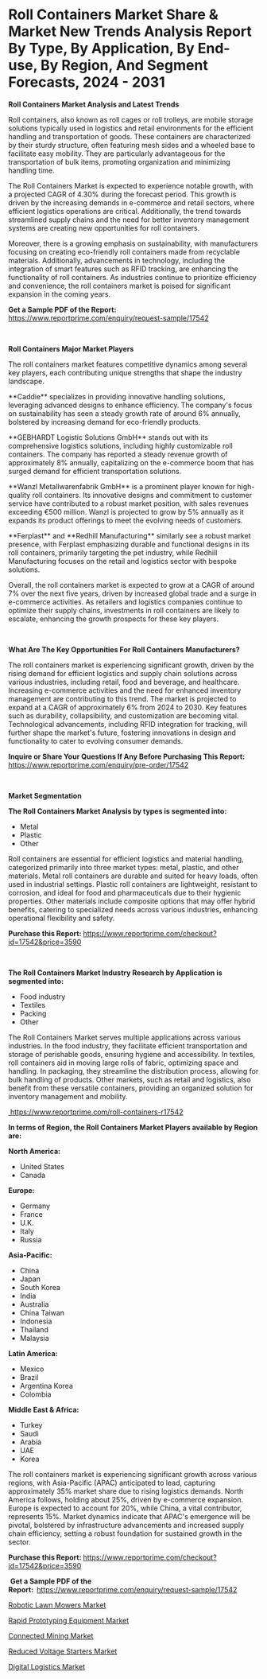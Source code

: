 <p><h1>Roll Containers Market Share & Market New Trends Analysis Report By Type, By Application, By End-use, By Region, And Segment Forecasts, 2024 - 2031</h1></p><p><strong>Roll Containers Market Analysis and Latest Trends</strong></p>
<p><p>Roll containers, also known as roll cages or roll trolleys, are mobile storage solutions typically used in logistics and retail environments for the efficient handling and transportation of goods. These containers are characterized by their sturdy structure, often featuring mesh sides and a wheeled base to facilitate easy mobility. They are particularly advantageous for the transportation of bulk items, promoting organization and minimizing handling time.</p><p>The Roll Containers Market is expected to experience notable growth, with a projected CAGR of 4.30% during the forecast period. This growth is driven by the increasing demands in e-commerce and retail sectors, where efficient logistics operations are critical. Additionally, the trend towards streamlined supply chains and the need for better inventory management systems are creating new opportunities for roll containers.</p><p>Moreover, there is a growing emphasis on sustainability, with manufacturers focusing on creating eco-friendly roll containers made from recyclable materials. Additionally, advancements in technology, including the integration of smart features such as RFID tracking, are enhancing the functionality of roll containers. As industries continue to prioritize efficiency and convenience, the roll containers market is poised for significant expansion in the coming years.</p></p>
<p><strong>Get a Sample PDF of the Report:&nbsp;</strong> <a href="https://www.reportprime.com/enquiry/request-sample/17542?utm_campaign=1117&utm_medium=2&utm_source=Github&utm_content=ia&utm_term=19112024&utm_id=roll-containers">https://www.reportprime.com/enquiry/request-sample/17542</a></p>
<p>&nbsp;</p>
<p><strong>Roll Containers Major Market Players</strong></p>
<p><p>The roll containers market features competitive dynamics among several key players, each contributing unique strengths that shape the industry landscape. </p><p>**Caddie** specializes in providing innovative handling solutions, leveraging advanced designs to enhance efficiency. The company's focus on sustainability has seen a steady growth rate of around 6% annually, bolstered by increasing demand for eco-friendly products. </p><p>**GEBHARDT Logistic Solutions GmbH** stands out with its comprehensive logistics solutions, including highly customizable roll containers. The company has reported a steady revenue growth of approximately 8% annually, capitalizing on the e-commerce boom that has surged demand for efficient transportation solutions.</p><p>**Wanzl Metallwarenfabrik GmbH** is a prominent player known for high-quality roll containers. Its innovative designs and commitment to customer service have contributed to a robust market position, with sales revenues exceeding €500 million. Wanzl is projected to grow by 5% annually as it expands its product offerings to meet the evolving needs of customers.</p><p>**Ferplast** and **Redhill Manufacturing** similarly see a robust market presence, with Ferplast emphasizing durable and functional designs in its roll containers, primarily targeting the pet industry, while Redhill Manufacturing focuses on the retail and logistics sector with bespoke solutions.</p><p>Overall, the roll containers market is expected to grow at a CAGR of around 7% over the next five years, driven by increased global trade and a surge in e-commerce activities. As retailers and logistics companies continue to optimize their supply chains, investments in roll containers are likely to escalate, enhancing the growth prospects for these key players.</p></p>
<p>&nbsp;</p>
<p><strong>What Are The Key Opportunities For Roll Containers Manufacturers?</strong></p>
<p><p>The roll containers market is experiencing significant growth, driven by the rising demand for efficient logistics and supply chain solutions across various industries, including retail, food and beverage, and healthcare. Increasing e-commerce activities and the need for enhanced inventory management are contributing to this trend. The market is projected to expand at a CAGR of approximately 6% from 2024 to 2030. Key features such as durability, collapsibility, and customization are becoming vital. Technological advancements, including RFID integration for tracking, will further shape the market's future, fostering innovations in design and functionality to cater to evolving consumer demands.</p></p>
<p><strong>Inquire or Share Your Questions If Any Before Purchasing This Report:</strong> <a href="https://www.reportprime.com/enquiry/pre-order/17542?utm_campaign=1117&utm_medium=2&utm_source=Github&utm_content=ia&utm_term=19112024&utm_id=roll-containers">https://www.reportprime.com/enquiry/pre-order/17542</a></p>
<p>&nbsp;</p>
<p><strong>Market Segmentation</strong></p>
<p><strong>The Roll Containers Market Analysis by types is segmented into:</strong></p>
<p><ul><li>Metal</li><li>Plastic</li><li>Other</li></ul></p>
<p><p>Roll containers are essential for efficient logistics and material handling, categorized primarily into three market types: metal, plastic, and other materials. Metal roll containers are durable and suited for heavy loads, often used in industrial settings. Plastic roll containers are lightweight, resistant to corrosion, and ideal for food and pharmaceuticals due to their hygienic properties. Other materials include composite options that may offer hybrid benefits, catering to specialized needs across various industries, enhancing operational flexibility and safety.</p></p>
<p><strong>Purchase this Report:&nbsp;</strong><a href="https://www.reportprime.com/checkout?id=17542&price=3590&utm_campaign=1117&utm_medium=2&utm_source=Github&utm_content=ia&utm_term=19112024&utm_id=roll-containers">https://www.reportprime.com/checkout?id=17542&price=3590</a></p>
<p>&nbsp;</p>
<p><strong>The Roll Containers Market Industry Research by Application is segmented into:</strong></p>
<p><ul><li>Food industry</li><li>Textiles</li><li>Packing</li><li>Other</li></ul></p>
<p><p>The Roll Containers Market serves multiple applications across various industries. In the food industry, they facilitate efficient transportation and storage of perishable goods, ensuring hygiene and accessibility. In textiles, roll containers aid in moving large rolls of fabric, optimizing space and handling. In packaging, they streamline the distribution process, allowing for bulk handling of products. Other markets, such as retail and logistics, also benefit from these versatile containers, providing an organized solution for inventory management and mobility.</p></p>
<p><a href="https://www.reportprime.com/roll-containers-r17542?utm_campaign=1117&utm_medium=2&utm_source=Github&utm_content=ia&utm_term=19112024&utm_id=roll-containers">&nbsp;https://www.reportprime.com/roll-containers-r17542</a></p>
<p><strong>In terms of Region, the Roll Containers Market Players available by Region are:</strong></p>
<p>
    <p> <strong> North America: </strong>
        <ul>
            <li>United States</li>
            <li>Canada</li>
        </ul>
        </p> 
    <p> <strong> Europe: </strong>
        <ul>
            <li>Germany</li>
            <li>France</li>
            <li>U.K.</li>
            <li>Italy</li>
            <li>Russia</li>
        </ul>
        </p> 
    <p> <strong> Asia-Pacific: </strong>
        <ul>
            <li>China</li>
            <li>Japan</li>
            <li>South Korea</li>
            <li>India</li>
            <li>Australia</li>
            <li>China Taiwan</li>
            <li>Indonesia</li>
            <li>Thailand</li>
            <li>Malaysia</li>
        </ul>
        </p> 
    <p> <strong> Latin America: </strong>
        <ul>
            <li>Mexico</li>
            <li>Brazil</li>
            <li>Argentina Korea</li>
            <li>Colombia</li>
        </ul>
        </p> 
    <p> <strong> Middle East & Africa: </strong>
        <ul>
            <li>Turkey</li>
            <li>Saudi</li>
            <li>Arabia</li>
            <li>UAE</li>
            <li>Korea</li>
        </ul>
    </p>
    </p>
<p><p>The roll containers market is experiencing significant growth across various regions, with Asia-Pacific (APAC) anticipated to lead, capturing approximately 35% market share due to rising logistics demands. North America follows, holding about 25%, driven by e-commerce expansion. Europe is expected to account for 20%, while China, a vital contributor, represents 15%. Market dynamics indicate that APAC's emergence will be pivotal, bolstered by infrastructure advancements and increased supply chain efficiency, setting a robust foundation for sustained growth in the sector.</p></p>
<p><strong>Purchase this Report: </strong><a href="https://www.reportprime.com/checkout?id=17542&price=3590&utm_campaign=1117&utm_medium=2&utm_source=Github&utm_content=ia&utm_term=19112024&utm_id=roll-containers">https://www.reportprime.com/checkout?id=17542&price=3590</a></p>
<p>&nbsp;<strong>Get a Sample PDF of the Report:&nbsp;&nbsp;</strong><a href="https://www.reportprime.com/enquiry/request-sample/17542?utm_campaign=1117&utm_medium=2&utm_source=Github&utm_content=ia&utm_term=19112024&utm_id=roll-containers">https://www.reportprime.com/enquiry/request-sample/17542</a></p>
<p><strong></strong></p>
<p><p><a href="https://www.linkedin.com/pulse/global-robotic-lawn-mowers-52-cagr-forecast-2024-2031-zyqfc?utm_campaign=1117&utm_medium=2&utm_source=Github&utm_content=ia&utm_term=19112024&utm_id=roll-containers">Robotic Lawn Mowers Market</a></p><p><a href="https://www.linkedin.com/pulse/projected-cagr-53-rapid-prototyping-equipment-market-jnpic?utm_campaign=1117&utm_medium=2&utm_source=Github&utm_content=ia&utm_term=19112024&utm_id=roll-containers">Rapid Prototyping Equipment Market</a></p><p><a href="https://issuu.com/reportprime-2/docs/connected-mining-market-size-2030.p_d5d352f45a6fa7?utm_campaign=1117&utm_medium=2&utm_source=Github&utm_content=ia&utm_term=19112024&utm_id=roll-containers">Connected Mining Market</a></p><p><a href="https://www.linkedin.com/pulse/reduced-voltage-starters-mosaic-piecing-together-global-ezkfc?utm_campaign=1117&utm_medium=2&utm_source=Github&utm_content=ia&utm_term=19112024&utm_id=roll-containers">Reduced Voltage Starters Market</a></p><p><a href="https://issuu.com/reportprime-2/docs/digital-logistics-market-size-2030._2f8ca64ef2a167?utm_campaign=1117&utm_medium=2&utm_source=Github&utm_content=ia&utm_term=19112024&utm_id=roll-containers">Digital Logistics Market</a></p></p>